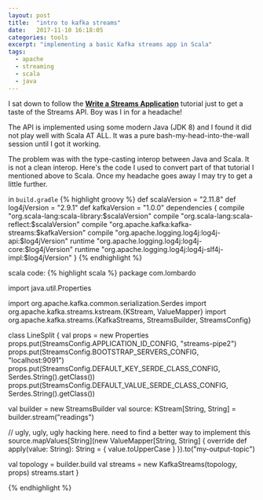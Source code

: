 ```yaml
---
layout: post
title:  "intro to kafka streams"
date:   2017-11-10 16:18:05
categories: tools
excerpt: "implementing a basic Kafka streams app in Scala"
tags:
  - apache
  - streaming
  - scala
  - java
---
```


I sat down to follow the [**Write a Streams Application**](https://kafka.apache.org/10/documentation/streams/tutorial) tutorial just to get a taste of the Streams API.  Boy was I in for a headache!

The API is implemented using some modern Java (JDK 8) and I found it did not play well with Scala AT ALL.  It was a pure bash-my-head-into-the-wall session until I got it working.

The problem was with the type-casting interop between Java and Scala.  It is not a clean interop.  Here's the code I used to convert part of that tutorial I mentioned above to Scala.  Once my headache goes away I may try to get a little further.

in `build.gradle`
{% highlight groovy %}
def scalaVersion = "2.11.8"
def log4jVersion = "2.9.1"
def kafkaVersion = "1.0.0"
dependencies {
    compile "org.scala-lang:scala-library:$scalaVersion"
    compile "org.scala-lang:scala-reflect:$scalaVersion"
    compile "org.apache.kafka:kafka-streams:$kafkaVersion"
    compile "org.apache.logging.log4j:log4j-api:$log4jVersion"
    runtime "org.apache.logging.log4j:log4j-core:$log4jVersion"
    runtime "org.apache.logging.log4j:log4j-slf4j-impl:$log4jVersion"
}
{% endhighlight %}

scala code:
{% highlight scala %}
package com.lombardo

import java.util.Properties

import org.apache.kafka.common.serialization.Serdes
import org.apache.kafka.streams.kstream.{KStream, ValueMapper}
import org.apache.kafka.streams.{KafkaStreams, StreamsBuilder, StreamsConfig}

class LineSplit {
  val props = new Properties
  props.put(StreamsConfig.APPLICATION_ID_CONFIG, "streams-pipe2")
  props.put(StreamsConfig.BOOTSTRAP_SERVERS_CONFIG, "localhost:9091")
  props.put(StreamsConfig.DEFAULT_KEY_SERDE_CLASS_CONFIG, Serdes.String().getClass())
  props.put(StreamsConfig.DEFAULT_VALUE_SERDE_CLASS_CONFIG, Serdes.String().getClass())

  val builder = new StreamsBuilder
  val source: KStream[String, String] = builder.stream("readings")

  // ugly, ugly, ugly hacking here.  need to find a better way to implement this
  source.mapValues[String](new ValueMapper[String, String] {
    override def apply(value: String): String = {
      value.toUpperCase
    }
  }).to("my-output-topic")

  val topology = builder.build
  val streams = new KafkaStreams(topology, props)
  streams.start
}


{% endhighlight %}
